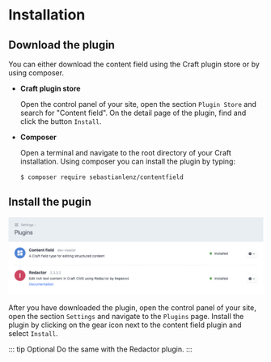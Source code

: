 # Installation

## Download the plugin

You can either download the content field using the Craft plugin
store or by using composer.

- **Craft plugin store**

  Open the control panel of your site, open the section
  `Plugin Store` and search for "Content field". On the detail
  page of the plugin, find and click the button `Install`.

- **Composer**

  Open a terminal and navigate to the root directory of your Craft
  installation. Using composer you can install the plugin by typing:

  ```shell
  $ composer require sebastianlenz/contentfield
  ```

## Install the pugin

![The plugins section of the control panel](./images/install-01-plugins.png)

After you have downloaded the plugin, open the control panel of
your site, open the section `Settings` and navigate to the
`Plugins` page. Install the plugin by clicking on the gear
icon next to the content field plugin and select `Install`.

::: tip Optional
Do the same with the Redactor plugin.
:::
